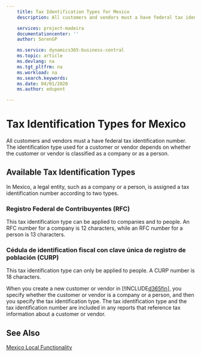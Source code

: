 ```yaml
---
    title: Tax Identification Types for Mexico
    description: All customers and vendors must a have federal tax identification number. The identification type used for a customer or vendor depends on whether the customer or vendor is classified as a company or as a person.

    services: project-madeira 
    documentationcenter: ''
    author: SorenGP

    ms.service: dynamics365-business-central
    ms.topic: article
    ms.devlang: na
    ms.tgt_pltfrm: na
    ms.workload: na
    ms.search.keywords:
    ms.date: 04/01/2020
    ms.author: edupont

---
```

# Tax Identification Types for Mexico
All customers and vendors must a have federal tax identification number. The identification type used for a customer or vendor depends on whether the customer or vendor is classified as a company or as a person.  

## Available Tax Identification Types  
In Mexico, a legal entity, such as a company or a person, is assigned a tax identification number according to two types.  

### Registro Federal de Contribuyentes (RFC)  

This tax identification type can be applied to companies and to people. An RFC number for a company is 12 characters, while an RFC number for a person is 13 characters.  

### Cédula de identification fiscal con clave única de registro de población (CURP)  
This tax identification type can only be applied to people. A CURP number is 18 characters.  

When you create a new customer or vendor in [!INCLUDE[d365fin](../../includes/d365fin_md.md)], you specify whether the customer or vendor is a company or a person, and then you specify the tax identification type. The tax identification type and the tax identification number are included in any reports that reference tax information about a customer or vendor.  

## See Also  
 [Mexico Local Functionality](mexico-local-functionality.md)
